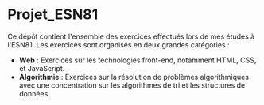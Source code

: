 # Projet_ESN81

Ce dépôt contient l'ensemble des exercices effectués lors de mes études à l'ESN81. Les exercices sont organisés en deux grandes catégories :

- **Web** : Exercices sur les technologies front-end, notamment HTML, CSS, et JavaScript.
- **Algorithmie** : Exercices sur la résolution de problèmes algorithmiques avec une concentration sur les algorithmes de tri et les structures de données.



